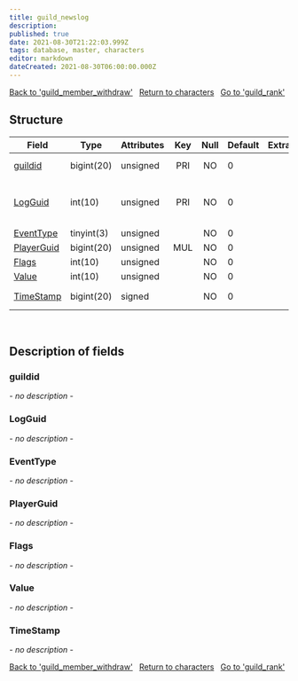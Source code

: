 ```yaml
---
title: guild_newslog
description: 
published: true
date: 2021-08-30T21:22:03.999Z
tags: database, master, characters
editor: markdown
dateCreated: 2021-08-30T06:00:00.000Z
---
```


<a href="https://trinitycore.info/en/database/master/characters/guild_member_withdraw" class="mt-5 v-btn v-btn--depressed v-btn--flat v-btn--outlined theme--light v-size--default darkblue--text text--lighten-3"><span class="v-btn__content"><i aria-hidden="true" class="v-icon notranslate v-icon--left mdi mdi-arrow-left theme--light"></i><span>Back to 'guild_member_withdraw'</span></span></a>&nbsp;&nbsp;&nbsp;<a href="https://trinitycore.info/en/database/master/characters/home" class="mt-5 v-btn v-btn--depressed v-btn--flat v-btn--outlined theme--light v-size--default darkblue--text text--lighten-3"><span class="v-btn__content"><i aria-hidden="true" class="v-icon notranslate v-icon--left mdi mdi-home-outline theme--light"></i><span>Return to characters</span></span></a>&nbsp;&nbsp;&nbsp;<a href="https://trinitycore.info/en/database/master/characters/guild_rank" class="mt-5 v-btn v-btn--depressed v-btn--flat v-btn--outlined theme--light v-size--default darkblue--text text--lighten-3"><span class="v-btn__content"><span>Go to 'guild_rank'</span><i aria-hidden="true" class="v-icon notranslate v-icon--right mdi mdi-arrow-right theme--light"></i></span></a>

## Structure

| Field | Type | Attributes | Key | Null | Default | Extra | Comment |
| --- | --- | --- | :---: | :---: | --- | --- | --- |
| [guildid](#guildid) | bigint(20) | unsigned | PRI | NO | 0 |  | Guild Identificator |
| [LogGuid](#logguid) | int(10) | unsigned | PRI | NO | 0 |  | Log record identificator - auxiliary column |
| [EventType](#eventtype) | tinyint(3) | unsigned |  | NO | 0 |  | Event type |
| [PlayerGuid](#playerguid) | bigint(20) | unsigned | MUL | NO | 0 |  |  |
| [Flags](#flags) | int(10) | unsigned |  | NO | 0 |  |  |
| [Value](#value) | int(10) | unsigned |  | NO | 0 |  |  |
| [TimeStamp](#timestamp) | bigint(20) | signed |  | NO | 0 |  | Event UNIX time |
&nbsp;
## Description of fields

### guildid
*- no description -*
&nbsp;

### LogGuid
*- no description -*
&nbsp;

### EventType
*- no description -*
&nbsp;

### PlayerGuid
*- no description -*
&nbsp;

### Flags
*- no description -*
&nbsp;

### Value
*- no description -*
&nbsp;

### TimeStamp
*- no description -*
&nbsp;

<a href="https://trinitycore.info/en/database/master/characters/guild_member_withdraw" class="mt-5 v-btn v-btn--depressed v-btn--flat v-btn--outlined theme--light v-size--default darkblue--text text--lighten-3"><span class="v-btn__content"><i aria-hidden="true" class="v-icon notranslate v-icon--left mdi mdi-arrow-left theme--light"></i><span>Back to 'guild_member_withdraw'</span></span></a>&nbsp;&nbsp;&nbsp;<a href="https://trinitycore.info/en/database/master/characters/home" class="mt-5 v-btn v-btn--depressed v-btn--flat v-btn--outlined theme--light v-size--default darkblue--text text--lighten-3"><span class="v-btn__content"><i aria-hidden="true" class="v-icon notranslate v-icon--left mdi mdi-home-outline theme--light"></i><span>Return to characters</span></span></a>&nbsp;&nbsp;&nbsp;<a href="https://trinitycore.info/en/database/master/characters/guild_rank" class="mt-5 v-btn v-btn--depressed v-btn--flat v-btn--outlined theme--light v-size--default darkblue--text text--lighten-3"><span class="v-btn__content"><span>Go to 'guild_rank'</span><i aria-hidden="true" class="v-icon notranslate v-icon--right mdi mdi-arrow-right theme--light"></i></span></a>

